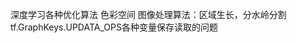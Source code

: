 

深度学习各种优化算法
色彩空间
图像处理算法：区域生长，分水岭分割
 tf.GraphKeys.UPDATA_OPS各种变量保存读取的问题
 
<!--stackedit_data:
eyJoaXN0b3J5IjpbMTU1MTgzNTE2OF19
-->